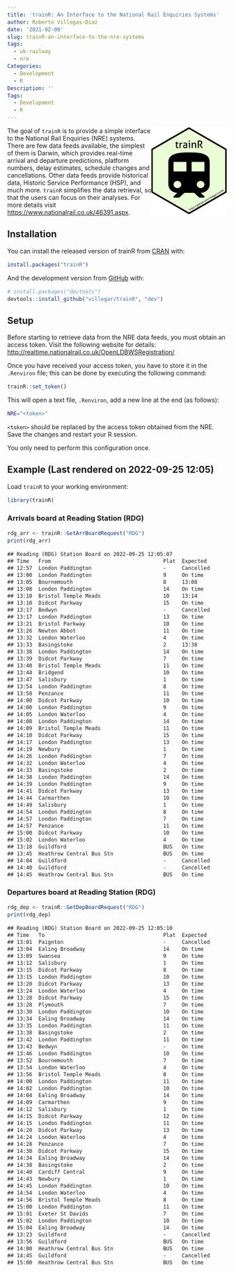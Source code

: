 ```yaml
---
title: 'trainR: An Interface to the National Rail Enquiries Systems'
author: Roberto Villegas-Diaz
date: '2021-02-08'
slug: trainR-an-interface-to-the-nre-systems
tags:
  - uk-railway
  - nre
Categories:
  - Development
  - R
Description: ''
Tags:
  - Development
  - R
---
```


<img src="https://raw.githubusercontent.com/villegar/trainR/main/inst/images/logo.png" alt="logo" align="right" height=200px/>

The goal of `trainR` is to provide a simple interface to the 
National Rail Enquiries (NRE) systems. There are few data feeds 
available, the simplest of them is Darwin, which provides real-time 
arrival and departure predictions, platform numbers, delay estimates, 
schedule changes and cancellations. Other data feeds provide historical 
data, Historic Service Performance (HSP), and much more. `trainR` 
simplifies the data retrieval, so that the users can focus on their 
analyses. For more details visit 
https://www.nationalrail.co.uk/46391.aspx.

## Installation

You can install the released version of trainR from [CRAN](https://CRAN.R-project.org) with:

``` r
install.packages("trainR")
```

And the development version from [GitHub](https://github.com/) with:

``` r
# install.packages("devtools")
devtools::install_github("villegar/trainR", "dev")
```

## Setup
Before starting to retrieve data from the NRE data feeds, you must obtain an access token. 
Visit the following website for details: http://realtime.nationalrail.co.uk/OpenLDBWSRegistration/

Once you have received your access token, you have to store it in the `.Renviron` file; this can be 
done by executing the following command:


```r
trainR::set_token()
```

This will open a text file, `.Renviron`, add a new line at the end (as follows):

```bash
NRE="<token>"
```

`<token>` should be replaced by the access token obtained from the NRE. Save the changes and restart 
your R session.

You only need to perform this configuration once.

## Example (Last rendered on 2022-09-25 12:05)

Load `trainR` to your working environment:

```r
library(trainR)
```

### Arrivals board at Reading Station (RDG)


```r
rdg_arr <- trainR::GetArrBoardRequest("RDG")
print(rdg_arr)
```

```
## Reading (RDG) Station Board on 2022-09-25 12:05:07
## Time   From                                    Plat  Expected
## 12:57  London Paddington                       -     Cancelled
## 13:00  London Paddington                       9     On time
## 13:05  Bournemouth                             8     13:08
## 13:08  London Paddington                       14    On time
## 13:10  Bristol Temple Meads                    10    13:14
## 13:10  Didcot Parkway                          15    On time
## 13:17  Bedwyn                                  -     Cancelled
## 13:17  London Paddington                       13    On time
## 13:21  Bristol Parkway                         10    On time
## 13:26  Newton Abbot                            11    On time
## 13:32  London Waterloo                         4     On time
## 13:33  Basingstoke                             2     13:38
## 13:38  London Paddington                       14    On time
## 13:39  Didcot Parkway                          7     On time
## 13:40  Bristol Temple Meads                    11    On time
## 13:44  Bridgend                                10    On time
## 13:47  Salisbury                               1     On time
## 13:54  London Paddington                       8     On time
## 13:58  Penzance                                11    On time
## 14:00  Didcot Parkway                          10    On time
## 14:00  London Paddington                       9     On time
## 14:05  London Waterloo                         4     On time
## 14:08  London Paddington                       14    On time
## 14:09  Bristol Temple Meads                    11    On time
## 14:10  Didcot Parkway                          15    On time
## 14:17  London Paddington                       13    On time
## 14:19  Newbury                                 1     On time
## 14:26  London Paddington                       7     On time
## 14:32  London Waterloo                         4     On time
## 14:33  Basingstoke                             2     On time
## 14:38  London Paddington                       14    On time
## 14:39  London Paddington                       9     On time
## 14:41  Didcot Parkway                          13    On time
## 14:44  Carmarthen                              10    On time
## 14:49  Salisbury                               1     On time
## 14:54  London Paddington                       8     On time
## 14:57  London Paddington                       7     On time
## 14:57  Penzance                                11    On time
## 15:00  Didcot Parkway                          10    On time
## 15:02  London Waterloo                         4     On time
## 13:18  Guildford                               BUS   On time
## 13:45  Heathrow Central Bus Stn                BUS   On time
## 14:04  Guildford                               -     Cancelled
## 14:40  Guildford                               -     Cancelled
## 14:45  Heathrow Central Bus Stn                BUS   On time
```

### Departures board at Reading Station (RDG)


```r
rdg_dep <- trainR::GetDepBoardRequest("RDG")
print(rdg_dep)
```

```
## Reading (RDG) Station Board on 2022-09-25 12:05:10
## Time   To                                      Plat  Expected
## 13:01  Paignton                                -     Cancelled
## 13:04  Ealing Broadway                         14    On time
## 13:09  Swansea                                 9     On time
## 13:12  Salisbury                               1     On time
## 13:15  Didcot Parkway                          8     On time
## 13:15  London Paddington                       10    On time
## 13:20  Didcot Parkway                          13    On time
## 13:24  London Waterloo                         4     On time
## 13:28  Didcot Parkway                          15    On time
## 13:28  Plymouth                                7     On time
## 13:30  London Paddington                       10    On time
## 13:34  Ealing Broadway                         14    On time
## 13:35  London Paddington                       11    On time
## 13:38  Basingstoke                             2     On time
## 13:42  London Paddington                       11    On time
## 13:43  Bedwyn                                  -     On time
## 13:46  London Paddington                       10    On time
## 13:52  Bournemouth                             7     On time
## 13:54  London Waterloo                         4     On time
## 13:56  Bristol Temple Meads                    8     On time
## 14:00  London Paddington                       11    On time
## 14:02  London Paddington                       10    On time
## 14:04  Ealing Broadway                         14    On time
## 14:09  Carmarthen                              9     On time
## 14:12  Salisbury                               1     On time
## 14:15  Didcot Parkway                          12    On time
## 14:15  London Paddington                       11    On time
## 14:20  Didcot Parkway                          13    On time
## 14:24  London Waterloo                         4     On time
## 14:28  Penzance                                7     On time
## 14:30  Didcot Parkway                          15    On time
## 14:34  Ealing Broadway                         14    On time
## 14:38  Basingstoke                             2     On time
## 14:40  Cardiff Central                         9     On time
## 14:43  Newbury                                 1     On time
## 14:45  London Paddington                       10    On time
## 14:54  London Waterloo                         4     On time
## 14:56  Bristol Temple Meads                    8     On time
## 15:00  London Paddington                       11    On time
## 15:01  Exeter St Davids                        7     On time
## 15:02  London Paddington                       10    On time
## 15:04  Ealing Broadway                         14    On time
## 13:23  Guildford                               -     Cancelled
## 13:56  Guildford                               BUS   On time
## 14:00  Heathrow Central Bus Stn                BUS   On time
## 14:45  Guildford                               -     Cancelled
## 15:00  Heathrow Central Bus Stn                BUS   On time
```
